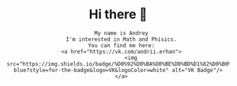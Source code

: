 <div id="header" align="center">
      <h1>
            Hi there 👋
      </h1>
      
      My name is Andrey
      I'm interested in Math and Phisics.
      You can find me here:
      <a href="https://vk.com/andrii.erhan">
            <img src="https://img.shields.io/badge/%D0%92%D0%BA%D0%BE%D0%BD%D1%82%D0%B0%D0%BA%D1%82%D0%B5-blue?style=for-the-badge&logo=VK&logoColor=white" alt="VK Badge"/>
      </a>
      
</div>


